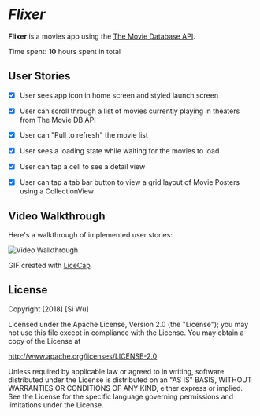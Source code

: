 # *Flixer*

**Flixer** is a movies app using the [The Movie Database API](http://docs.themoviedb.apiary.io/#).

Time spent: **10** hours spent in total

## User Stories


- [X] User sees app icon in home screen and styled launch screen 
- [X] User can scroll through a list of movies currently playing in theaters from The Movie DB API 
- [X] User can "Pull to refresh" the movie list 
- [X] User sees a loading state while waiting for the movies to load 
- [X] User can tap a cell to see a detail view 
- [X] User can tap a tab bar button to view a grid layout of Movie Posters using a CollectionView



## Video Walkthrough

Here's a walkthrough of implemented user stories:

<img src='https://i.imgur.com/UeKczjV.gif' title='Video Walkthrough' width='' alt='Video Walkthrough' />

GIF created with [LiceCap](http://www.cockos.com/licecap/).



## License

Copyright [2018] [Si Wu]

Licensed under the Apache License, Version 2.0 (the "License");
you may not use this file except in compliance with the License.
You may obtain a copy of the License at

http://www.apache.org/licenses/LICENSE-2.0

Unless required by applicable law or agreed to in writing, software
distributed under the License is distributed on an "AS IS" BASIS,
WITHOUT WARRANTIES OR CONDITIONS OF ANY KIND, either express or implied.
See the License for the specific language governing permissions and
limitations under the License.
